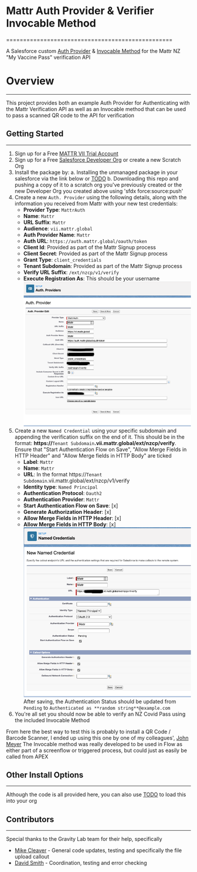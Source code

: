 # Mattr Auth Provider & Verifier Invocable Method
=================================================

A Salesforce custom [Auth Provider](https://help.salesforce.com/articleView?id=sso_authentication_providers.htm&type=5) & [Invocable Method](https://developer.salesforce.com/docs/atlas.en-us.234.0.apexcode.meta/apexcode/apex_classes_annotation_InvocableMethod.htm) for the Mattr NZ "My Vaccine Pass" verification API

# Overview
----------

This project provides both an example Auth Provider for Authenticating with the Mattr Verification API as well as an Invocable method that can be used to pass a scanned QR code to the API for verification

## Getting Started
------------------

1. Sign up for a Free [MATTR VII Trial Account](https://mattr.global/get-started/)
2. Sign up for a Free [Salesforce Developer Org](https://developer.salesforce.com/signup) or create a new Scratch Org
3. Install the package by:
   a. Installing the unmanaged package in your salesforce via the link below or [TODO](www.todo.com)
   b. Downloading this repo and pushing a copy of it to a scratch org you've previously created or the new Developer Org you created above using 'sfdx force:source:push'
4. Create a new `Auth. Provider` using the following details, along with the information you received from Mattr with your new test credentials:
   - **Provider Type**: `MattrAuth`
   - **Name**: `Mattr`
   - **URL Suffix**: `Mattr`
   - **Audience**: `vii.mattr.global`
   - **Auth Provider Name**: `Mattr`
   - **Auth URL**: `https://auth.mattr.global/oauth/token`
   - **Client Id**: Provided as part of the Mattr Signup process
   - **Client Secret**: Provided as part of the Mattr Signup process
   - **Grant Type**: `client_credentials`
   - **Tenant Subdomain**: Provided as part of the Mattr Signup process
   - **Verify URL Suffix**: `/ext/nzcp/v1/verify`
   - **Execute Registration As**: This should be your username
   ![New Auth Provider](images/New_Auth_Provider.png)
5. Create a new `Named Credential` using your specific subdomain and appending the verification suffix on the end of it. This should be in the format: **https://**`Tenant Subdomain`**.vii.mattr.global/ext/nzcp/verify**.  Ensure that "Start Authentication Flow on Save", "Allow Merge Fields in HTTP Header" and "Allow Merge fields in HTTP Body" are ticked
   - **Label**: `Mattr`
   - **Name**: `Mattr`
   - **URL**: In the format https://`Tenant Subdomain`.vii.mattr.global/ext/nzcp/v1/verify
   - **Identity type**: `Named Principal`
   - **Authentication Protocol**: `Oauth2`
   - **Authentication Provider**: `Mattr`
   - **Start Authentication Flow on Save**: [x]
   - **Generate Authorization Header**: [x]
   - **Allow Merge Fields in HTTP Header**: [x]
   - **Allow Merge Fields in HTTP Body**: [x]
   ![New Named Credential](images/New_Named_Credential.png)
   After saving, the Authentication Status should be updated from `Pending` to `Authenticated as **random string**@example.com`
6. You're all set you should now be able to verify an NZ Covid Pass using the included Invocable Method

From here the best way to test this is probably to install a QR Code / Barcode Scanner, I ended up using this one by one of my colleagues', [John Meyer](https://github.com/johnsfdemo)
The Invocable method was really developed to be used in Flow as either part of a screenflow or triggered process, but could just as easily be called from APEX

## Other Install Options
------------------------

Although the code is all provided here, you can also use [TODO](https://todo.com) to load this into your org

## Contributors
---------------
Special thanks to the Gravity Lab team for their help, specifically

 - [Mike Cleaver](https://github.com/Mickster04) - General code updates, testing and specifically the file upload callout
 - [David Smith](https://github.com/DavidSmithnz) - Coordination, testing and error checking


